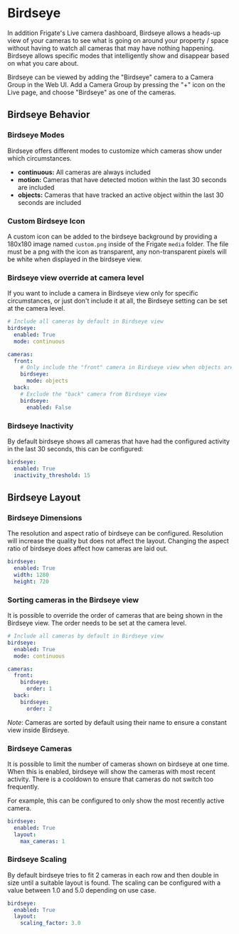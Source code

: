 # Birdseye

In addition Frigate's Live camera dashboard, Birdseye allows a heads-up view of your cameras to see what is going on around your property / space without having to watch all cameras that may have nothing happening. Birdseye allows specific modes that intelligently show and disappear based on what you care about.

Birdseye can be viewed by adding the "Birdseye" camera to a Camera Group in the Web UI. Add a Camera Group by pressing the "+" icon on the Live page, and choose "Birdseye" as one of the cameras.

## Birdseye Behavior

### Birdseye Modes

Birdseye offers different modes to customize which cameras show under which circumstances.

- **continuous:** All cameras are always included
- **motion:** Cameras that have detected motion within the last 30 seconds are included
- **objects:** Cameras that have tracked an active object within the last 30 seconds are included

### Custom Birdseye Icon

A custom icon can be added to the birdseye background by providing a 180x180 image named `custom.png` inside of the Frigate `media` folder. The file must be a png with the icon as transparent, any non-transparent pixels will be white when displayed in the birdseye view.

### Birdseye view override at camera level

If you want to include a camera in Birdseye view only for specific circumstances, or just don't include it at all, the Birdseye setting can be set at the camera level.

```yaml
# Include all cameras by default in Birdseye view
birdseye:
  enabled: True
  mode: continuous

cameras:
  front:
    # Only include the "front" camera in Birdseye view when objects are detected
    birdseye:
      mode: objects
  back:
    # Exclude the "back" camera from Birdseye view
    birdseye:
      enabled: False
```

### Birdseye Inactivity

By default birdseye shows all cameras that have had the configured activity in the last 30 seconds, this can be configured:

```yaml
birdseye:
  enabled: True
  inactivity_threshold: 15
```

## Birdseye Layout

### Birdseye Dimensions

The resolution and aspect ratio of birdseye can be configured. Resolution will increase the quality but does not affect the layout. Changing the aspect ratio of birdseye does affect how cameras are laid out.

```yaml
birdseye:
  enabled: True
  width: 1280
  height: 720
```

### Sorting cameras in the Birdseye view

It is possible to override the order of cameras that are being shown in the Birdseye view.
The order needs to be set at the camera level.

```yaml
# Include all cameras by default in Birdseye view
birdseye:
  enabled: True
  mode: continuous

cameras:
  front:
    birdseye:
      order: 1
  back:
    birdseye:
      order: 2
```

_Note_: Cameras are sorted by default using their name to ensure a constant view inside Birdseye.

### Birdseye Cameras

It is possible to limit the number of cameras shown on birdseye at one time. When this is enabled, birdseye will show the cameras with most recent activity. There is a cooldown to ensure that cameras do not switch too frequently.

For example, this can be configured to only show the most recently active camera.

```yaml
birdseye:
  enabled: True
  layout:
    max_cameras: 1
```

### Birdseye Scaling

By default birdseye tries to fit 2 cameras in each row and then double in size until a suitable layout is found. The scaling can be configured with a value between 1.0 and 5.0 depending on use case.

```yaml
birdseye:
  enabled: True
  layout:
    scaling_factor: 3.0
```
